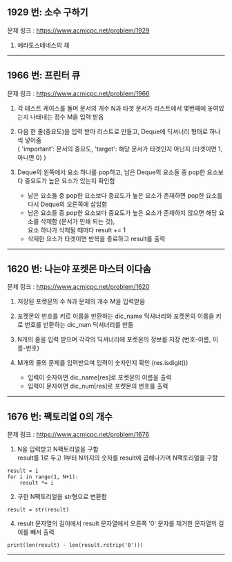 ## 1929 번: 소수 구하기
문제 링크 : <https://www.acmicpc.net/problem/1929>
1. 에라토스테네스의 채
---
## 1966 번: 프린터 큐
문제 링크 : <https://www.acmicpc.net/problem/1966>

1. 각 테스트 케이스를 돌며 문서의 개수 N과 타겟 문서가 리스트에서 몇번째에 놓여있는지 나태내는 정수 M을 입력 받음

3. 다음 한 줄(중요도)을 입력 받아 리스트로 만들고, Deque에 딕셔너리 형태로 하나씩 넣어줌  
{ 'important': 문서의 중요도, 'target': 해당 문서가 타겟인지 아닌지 (타겟이면 1, 아니면 0) }

3. Deque의 왼쪽에서 요소 하나를 pop하고, 남은 Deque의 요소들 중 pop한 요소보다 중요도가 높은 요소가 있는지 확인함
    * 남은 요소들 중 pop한 요소보다 중요도가 높은 요소가 존재하면 pop한 요소를 다시 Deque의 오른쪽에 삽입함
    * 남은 요소들 중 pop한 요소보다 중요도가 높은 요소가 존재하지 않으면 해당 요소를 삭제함 (문서가 인쇄 되는 것),  
    요소 하나가 삭제될 때마다 result += 1
    * 삭제한 요소가 타겟이면 반복을 종료하고 result를 출력
---
## 1620 번: 나는야 포켓몬 마스터 이다솜
문제 링크 : <https://www.acmicpc.net/problem/1620>
1. 저장된 포켓몬의 수 N과 문제의 개수 M을 입력받음

3. 포켓몬의 번호를 키로 이름을 반환하는 dic_name 딕셔너리와 포켓몬의 이름을 키로 번호를 반환하는 dic_num 딕셔너리를 만듦

4. N개의 줄을 입력 받으며 각각의 딕셔너리에 포켓몬의 정보를 저장 (번호-이름, 이름-번호)

5. M개의 줄의 문제를 입력받으며 입력이 숫자인지 확인 (res.isdigit())  
    * 입력이 숫자이면 dic_name[res]로 포켓몬의 이름을 출력  
    * 입력이 문자이면 dic_num[res]로 포켓몬의 번호를 출력
---
## 1676 번: 팩토리얼 0의 개수
문제 링크 : <https://www.acmicpc.net/problem/1676>
1. N을 입력받고 N팩토리얼을 구함  
result를 1로 두고 1부터 N까지의 숫자를 result에 곱해나가며 N팩토리얼을 구함
```
result = 1
for i in range(1, N+1):
    result *= i
```
2. 구한 N팩토리얼을 str형으로 변환함
```
result = str(result)
```
4. result 문자열의 길이에서 result 문자열에서 오른쪽 '0' 문자를 제거한 문자열의 길이를 빼서 출력
```
print(len(result) - len(result.rstrip('0')))
```
---

